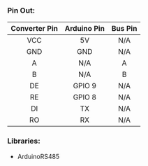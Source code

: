 ### Pin Out:
| Converter Pin | Arduino Pin | Bus Pin |
|:-------------:|:-----------:|:-------:|
|      VCC      |      5V     |   N/A   |
|      GND      |     GND     |   N/A   |
|       A       |     N/A     |    A    |
|       B       |     N/A     |    B    |
|       DE      |    GPIO 9   |   N/A   |
|       RE      |    GPIO 8   |   N/A   |
|       DI      |      TX     |   N/A   |
|       RO      |      RX     |   N/A   |

### Libraries:
- ArduinoRS485
